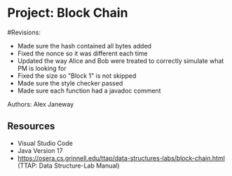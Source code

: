 # Project: Block Chain

#Revisions:
  - Made sure the hash contained all bytes added
  - Fixed the nonce so it was different each time
  - Updated the way Alice and Bob were treated to correctly
    simulate what PM is looking for
  - Fixed the size so "Block 1" is not skipped
  - Made sure the style checker passed
  - Made sure each function had a javadoc comment

Authors: Alex Janeway


## Resources

*   Visual Studio Code
*   Java Version 17
*   https://osera.cs.grinnell.edu/ttap/data-structures-labs/block-chain.html (TTAP: Data Structure-Lab Manual)
